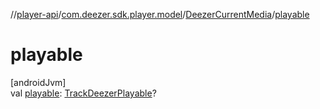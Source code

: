 //[player-api](../../../index.md)/[com.deezer.sdk.player.model](../index.md)/[DeezerCurrentMedia](index.md)/[playable](playable.md)

# playable

[androidJvm]\
val [playable](playable.md): [TrackDeezerPlayable](../-track-deezer-playable/index.md)?
